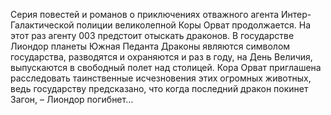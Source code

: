 <!--2017-02-16 19:21:00-->
Серия повестей и романов о приключениях отважного агента Интер-Галактической полиции великолепной Коры Орват продолжается. На этот раз агенту 003 предстоит отыскать драконов. В государстве Лиондор планеты Южная Педанта Драконы являются символом государства, разводятся и охраняются и раз в году, на День Величия, выпускаются в свободный полет над столицей. Кора Орват приглашена расследовать таинственные исчезновения этих огромных животных, ведь государству предсказано, что когда последний дракон покинет Загон, – Лиондор погибнет…